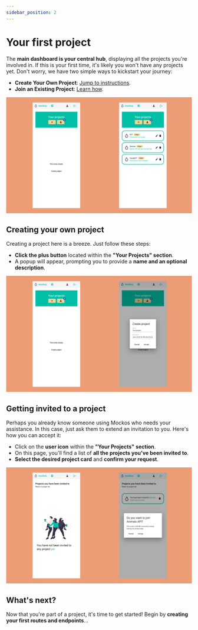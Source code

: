```yaml
---
sidebar_position: 2
---
```


# Your first project

The **main dashboard is your central hub**, displaying all the projects you're involved in. If this is your first time, it's likely you won't have any projects yet. Don't worry, we have two simple ways to kickstart your journey:

- **Create Your Own Project**: [Jump to instructions](#creating-your-own-project).
- **Join an Existing Project**: [Learn how](#getting-invited-to-a-project).

![Screenshot](./dashboard.png)

## Creating your own project

Creating a project here is a breeze. Just follow these steps:

- **Click the plus button** located within the **"Your Projects" section**.
- A popup will appear, prompting you to provide a **name and an optional description**.

![Screenshot](./create-project.png)

## Getting invited to a project

Perhaps you already know someone using Mockos who needs your assistance. In this case, just ask them to extend an invitation to you. Here's how you can accept it:

- Click on the **user icon** within the **"Your Projects" section**.
- On this page, you'll find a list of **all the projects you've been invited to**.
- **Select the desired project card** and **confirm your request**.

![Screenshot](./get-invited.png)

## What's next?

Now that you're part of a project, it's time to get started! Begin by **creating your first routes and endpoints**...